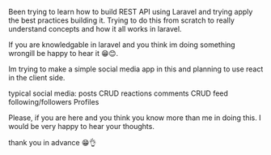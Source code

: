 Been trying to learn how to build REST API using Laravel and trying apply the best practices building it.
Trying to do this from scratch to really understand concepts and how it all works in laravel.

If you are knowledgable in laravel and you think im doing something wrongill be happy to hear it 😁😊.

Im trying to make a simple social media app in this and planning to use react in the client side.

typical social media:
    posts CRUD
    reactions 
    comments CRUD
    feed
    following/followers
    Profiles
    
Please, if you are here and you think you know more than me in doing this. I would be very happy to  hear your thoughts.

thank you in advance 😁👌


